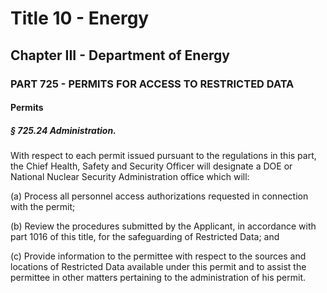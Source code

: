 
# Title 10 - Energy
## Chapter III - Department of Energy
### PART 725 - PERMITS FOR ACCESS TO RESTRICTED DATA
#### Permits
##### § 725.24 Administration.

With respect to each permit issued pursuant to the regulations in this part, the Chief Health, Safety and Security Officer will designate a DOE or National Nuclear Security Administration office which will:

(a) Process all personnel access authorizations requested in connection with the permit;

(b) Review the procedures submitted by the Applicant, in accordance with part 1016 of this title, for the safeguarding of Restricted Data; and

(c) Provide information to the permittee with respect to the sources and locations of Restricted Data available under this permit and to assist the permittee in other matters pertaining to the administration of his permit.

